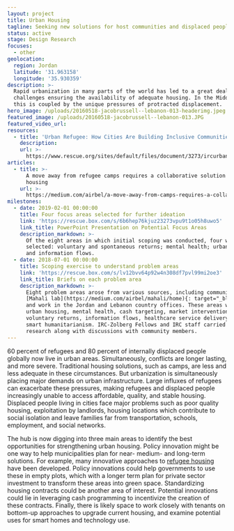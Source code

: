 ```yaml
---
layout: project
title: Urban Housing
tagline: Seeking new solutions for host communities and displaced people
status: active
stage: Design Research
focuses:
  - other
geolocation:
  region: Jordan
  latitude: '31.963158'
  longitude: '35.930359'
description: >-
  Rapid urbanization in many parts of the world has led to a great deal of
  challenges ensuring the availability of adequate housing. In the Middle East,
  this is coupled by the unique pressures of protracted displacement.
hero_image: /uploads/20160518-jacobrussell--lebanon-013-headerimg.jpeg
featured_image: /uploads/20160518-jacobrussell--lebanon-013.JPG
featured_video_url:
resources:
  - title: 'Urban Refugee: How Cities Are Building Inclusive Communities'
    description:
    url: >-
      https://www.rescue.org/sites/default/files/document/3273/ircurbanrefugereportlaandkampalahighspreads.pdf
articles:
  - title: >-
      A move away from refugee camps requires a collaborative solution for
      housing
    url: >-
      https://medium.com/airbel/a-move-away-from-camps-requires-a-collaborative-solution-for-housing-655c52817c95
milestones:
  - date: 2019-02-01 00:00:00
    title: Four focus areas selected for further ideation
    link: 'https://rescue.box.com/s/6b6hep76kjuz23273vpu9t1o05h8uwo5'
    link_title: PowerPoint Presentation on Potential Focus Areas
    description_markdown: >-
      Of the eight areas in which initial scoping was conducted, four were
      selected: voluntary and spontaneous returns; mental health; urban housing;
      and information flows.
  - date: 2018-07-01 00:00:00
    title: Scoping exercise to understand problem areas
    link: 'https://rescue.box.com/s/lv12bvv64p92w4n308df7pvl99mi2oe3'
    link_title: Briefs on each problem area
    description_markdown: >-
      Eight problem areas arose from various sources, including community-driven
      [Mahali lab](https://medium.com/airbel/mahali/home){: target="_blank"},
      and work in the Jordan and Lebanon country offices. These areas were:
      urban housing, mental health, cash targeting, market interventions,
      voluntary returns, information flows, healthcare service delivery, and
      smart humanitarianism. IRC-Zolberg Fellows and IRC staff carried out desk
      research along with discussions with community members.
---
```


60 percent of refugees and 80 percent of internally displaced people globally now live in urban areas. Simultaneously, conflicts are longer lasting, and more severe. Traditional housing solutions, such as camps, are less and less adequate in these circumstances. But urbanization is simultaneously placing major demands on urban infrastructure. Large influxes of refugees can exacerbate these pressures, making refugees and displaced people increasingly unable to access affordable, quality, and stable housing. Displaced people living in cities face major problems such as poor quality housing, exploitation by landlords, housing locations which contribute to social isolation and leave families far from transportation, schools, employment, and social networks.

The hub is now digging into three main areas to identify the best opportunities for strengthening urban housing. Policy innovation might be one way to help municipalities plan for near- medium- and long-term solutions. For example, many innovative approaches to [refugee housing](https://inhabitat.com/tag/refugee-housing/) have been developed. Policy innovations could help governments to use these in empty plots, which with a longer term plan for private sector investment to transform these areas into green space. Standardizing housing contracts could be another area of interest. Potential innovations could lie in leveraging cash programming to incentivize the creation of these contracts. Finally, there is likely space to work closely with tenants on bottom-up approaches to upgrade current housing, and examine potential uses for smart homes and technology use.